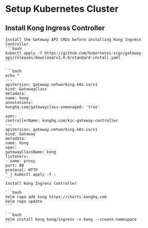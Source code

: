 # Setup Kubernetes Cluster

## Install Kong Ingress Controller

    Install the Gateway API CRDs before installing Kong Ingress Controller.
    ```bash
    kubectl apply -f https://github.com/kubernetes-sigs/gateway-api/releases/download/v1.0.0/standard-install.yaml
    ```

    ```bash
    echo "
    ---
    apiVersion: gateway.networking.k8s.io/v1
    kind: GatewayClass
    metadata:
    name: kong
    annotations:
    konghq.com/gatewayclass-unmanaged: 'true'

    spec:
    controllerName: konghq.com/kic-gateway-controller
    ---
    apiVersion: gateway.networking.k8s.io/v1
    kind: Gateway
    metadata:
    name: kong
    spec:
    gatewayClassName: kong
    listeners:
    - name: proxy
    port: 80
    protocol: HTTP
    " | kubectl apply -f -
    ```
    Install Kong Ingress Controller

    ```bash
    helm repo add kong https://charts.konghq.com
    helm repo update
    ```

    ```bash
    helm install kong kong/ingress -n kong --create-namespace 
    ```
